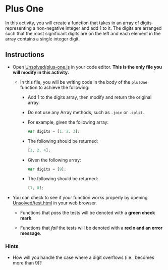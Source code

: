 # Plus One

In this activity, you will create a function that takes in an array of digits representing a non-negative integer and add 1 to it. The digits are arranged such that the most significant digits are on the left and each element in the array contains a single integer digit.

## Instructions

* Open [Unsolved/plus-one.js](Unsolved/plus-one.js) in your code editor. **This is the only file you will modify in this activity.**

  * In this file, you will be writing code in the body of the `plusOne` function to achieve the following:

    * Add 1 to the digits array, then modify and return the original array.

    * Do not use any Array methods, such as `.join` or `.split`.

    * For example, given the following array:

       ```js
       var digits = [1, 2, 3];
       ```

    * The following should be returned:

       ```js
       [1, 2, 4];
       ```

    * Given the following array:

       ```js
       var digits = [9];
       ```

    * The following should be returned:

       ```js
       [1, 0];
       ```

* You can check to see if your function works properly by opening [Unsolved/test.html](Unsolved/test.html) in your web browser.

  * Functions that _pass_ the tests will be denoted with a **green check mark**.

  * Functions that _fail_ the tests will be denoted with a **red x and an error message**.

### Hints

* How will you handle the case where a digit overflows (i.e., becomes more than 9)?
